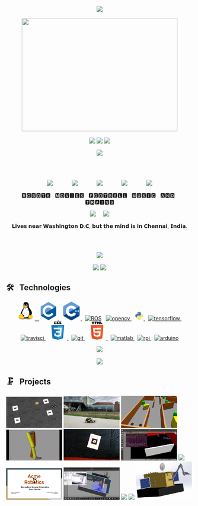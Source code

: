 <!-- ![github-header-image](https://user-images.githubusercontent.com/40534801/207946689-5016c93e-1625-472b-be3f-25f54e21079b.png) -->
<p align="center">
    <img src="https://user-images.githubusercontent.com/40534801/207946689-5016c93e-1625-472b-be3f-25f54e21079b.png" />
</p>


<p align="center">
    <img src="https://user-images.githubusercontent.com/40534801/207944948-3f2a4377-4d85-4628-b2a5-cc21698bbe32.jpeg" width="420" height="305"
</p>

<p align="center">
    <a href="https://www.linkedin.com/in/adarsh-malapaka/"><img src="https://img.shields.io/badge/-LinkedIn-0077B5?style=for-the-badge&logo=Linkedin&logoColor=white"/></a> <a href="mailto:amalapak@terpmail.umd.edu"><img src="https://img.shields.io/badge/-Email-D14836?style=for-the-badge&logo=Gmail&logoColor=white"/></a> <a href="https://www.youtube.com/channel/UCDbHPSUa92fddGmYwuiewOQ"><img src="https://img.shields.io/badge/YouTube-FF0000?style=for-the-badge&logo=youtube&logoColor=white"/></a>
</p>

<p align="center">
    <img src="https://komarev.com/ghpvc/?username=adarshmalapaka&style=for-the-badge"/>
</p>

<br></br>

<p align=center>
<img src="https://user-images.githubusercontent.com/40534801/222374602-c0493c19-0958-4195-aae1-7bc5b02b27b0.png" width="10%"></img>
&nbsp; &nbsp; &nbsp; &nbsp; &nbsp; &nbsp;
<img src="https://user-images.githubusercontent.com/40534801/222374631-69ca5697-dbbf-4b50-bde0-dd5f1a19d5de.png" width="10%"></img>
&nbsp; &nbsp; &nbsp; &nbsp; &nbsp; &nbsp;
<img src="https://user-images.githubusercontent.com/40534801/222374648-00b22031-36ad-4295-897f-28e8fb7dcf50.png" width="10%"></img>
&nbsp; &nbsp; &nbsp; &nbsp; &nbsp; &nbsp;
<img src="https://user-images.githubusercontent.com/40534801/222374666-045532d4-d128-4cd9-a6ec-09c07022eee9.png" width="10%"></img>
&nbsp; &nbsp; &nbsp; &nbsp; &nbsp; &nbsp;
<img src="https://user-images.githubusercontent.com/40534801/222375350-c5bbdd38-8d3c-4e27-b7d6-adf71f035feb.png" width="10%"></img>
</p>

<!-- <p align=center>
Robots &nbsp; &nbsp; &nbsp; &nbsp; &nbsp; &nbsp; &nbsp; &nbsp; &nbsp; &nbsp; &nbsp; &nbsp; &nbsp; &nbsp; Movies &nbsp; &nbsp; &nbsp; &nbsp; &nbsp; &nbsp; &nbsp; &nbsp; &nbsp; &nbsp; &nbsp; &nbsp; &nbsp; Football &nbsp; &nbsp; &nbsp; &nbsp; &nbsp; &nbsp; &nbsp; &nbsp; &nbsp; &nbsp; &nbsp; &nbsp; Music &nbsp; &nbsp; &nbsp; &nbsp; &nbsp; &nbsp; &nbsp; &nbsp; &nbsp; &nbsp; &nbsp; &nbsp; &nbsp; Trains
</p> -->

<p align=center>
🆁🅾🅱🅾🆃🆂 &nbsp; 🅼🅾🆅🅸🅴🆂 &nbsp; 🅵🅾🅾🆃🅱🅰🅻🅻 &nbsp; 🅼🆄🆂🅸🅲 &nbsp; 🅰🅽🅳 &nbsp; 🆃🆁🅰🅸🅽🆂
</p>


<p align=center>
    <img src="https://user-images.githubusercontent.com/40534801/222619237-960c0520-ad3c-4fe6-a840-32d7256693bf.jpg" width="40%"></img>
    &nbsp; &nbsp;
    <img src="https://user-images.githubusercontent.com/40534801/222619212-c1d110dc-5838-48be-82e7-22db5d288367.jpg" width="40%"></img> 
</p>
<p align=center> 
𝗟𝗶𝘃𝗲𝘀 𝗻𝗲𝗮𝗿 𝗪𝗮𝘀𝗵𝗶𝗻𝗴𝘁𝗼𝗻 𝗗.𝗖, 𝗯𝘂𝘁 𝘁𝗵𝗲 𝗺𝗶𝗻𝗱 𝗶𝘀 𝗶𝗻 𝗖𝗵𝗲𝗻𝗻𝗮𝗶, 𝗜𝗻𝗱𝗶𝗮.
</p>
<!-- <a href="https://www.vecteezy.com/free-vector/washington-dc">Washington Dc Vectors by Vecteezy</a> -->

<br></br>

<p align="center">
    <img src="https://readme-components.vercel.app/api?component=experience&company=umd&role=M.Eng%20Robotics&duration=2y&location=College%20Park,%20MD&fill=04143b"/>
</p>

<p align="center">
    <img src="https://readme-components.vercel.app/api?component=experience&company=mathworks&role=EDG%20Intern&duration=3m&location=Natick,%20MA&fill=04143b"/>
    <img src="https://readme-components.vercel.app/api?component=experience&company=jhu&role=Visiting%20Undergraduate%20Intern&duration=6m&location=Baltimore,%20MD&fill=04143b"/>
</p>

<!-- 🎓 &nbsp; Bachelor of Technology (Electrical & Electronics Engineering) from **National Institute of Technology Karnataka (NITK)**, Surathkal, India. -->


## 🛠 &nbsp; Technologies

<p align="center">
    <a href="https://www.linux.org/" target="_blank" rel="noreferrer"> <img src="https://raw.githubusercontent.com/devicons/devicon/master/icons/linux/linux-original.svg" alt="linux" width="50" height="50"/>
     &nbsp
    <a href="https://www.cprogramming.com/" target="_blank" rel="noreferrer"> <img src="https://raw.githubusercontent.com/devicons/devicon/master/icons/c/c-original.svg" alt="c" width="50" height="50"/> </a>
     &nbsp
    <a href="https://www.w3schools.com/cpp/" target="_blank" rel="noreferrer"> <img src="https://raw.githubusercontent.com/devicons/devicon/master/icons/cplusplus/cplusplus-original.svg" alt="cplusplus" width="50" height="50"/> </a>  
     &nbsp
    <a href="https://www.ros.org/" target="_blank" rel="noreferrer"><img src="https://raw.githubusercontent.com/fkromer/awesome-ros2/master/ros_logo.svg?sanitize=true" width="50" height="50" alt="ROS"></a> 
     &nbsp
    <a href="https://opencv.org/" target="_blank" rel="noreferrer"> <img src="https://www.vectorlogo.zone/logos/opencv/opencv-icon.svg" alt="opencv" width="50" height="50"/> </a> 
     &nbsp
     <a href="https://www.python.org" target="_blank" rel="noreferrer"> <img src="https://raw.githubusercontent.com/devicons/devicon/master/icons/python/python-original.svg" alt="python" width="25" height="25"/> </a> 
      &nbsp
      <a href="https://www.tensorflow.org" target="_blank" rel="noreferrer"> <img src="https://www.vectorlogo.zone/logos/tensorflow/tensorflow-icon.svg" alt="tensorflow" width="50" height="50"/> </a> 
       &nbsp
       <a href="https://travis-ci.org" target="_blank" rel="noreferrer"> <img src="https://www.vectorlogo.zone/logos/travis-ci/travis-ci-icon.svg" alt="travisci" width="50" height="50"/> </a> 
     &nbsp
    <a href="https://www.w3schools.com/css/" target="_blank" rel="noreferrer"> <img src="https://raw.githubusercontent.com/devicons/devicon/master/icons/css3/css3-original-wordmark.svg" alt="css3" width="50" height="50"/> </a> 
     &nbsp
    <a href="https://git-scm.com/" target="_blank" rel="noreferrer"> <img src="https://www.vectorlogo.zone/logos/git-scm/git-scm-icon.svg" alt="git" width="50" height="50"/> </a>  
    &nbsp
    <a href="https://www.w3.org/html/" target="_blank" rel="noreferrer"> <img src="https://raw.githubusercontent.com/devicons/devicon/master/icons/html5/html5-original-wordmark.svg" alt="html5" width="50" height="50"/> </a> 
     &nbsp
    <a href="https://www.mathworks.com/" target="_blank" rel="noreferrer"> <img src="https://upload.wikimedia.org/wikipedia/commons/2/21/Matlab_Logo.png" alt="matlab" width="50" height="50"/> </a>
     &nbsp
    <a href="https://www.raspberrypi.com/" target="_blank" rel="noreferrer"> <img src="https://www.vectorlogo.zone/logos/raspberrypi/raspberrypi-ar21.svg" alt="rpi" width="100" height="50"/> </a>    
     &nbsp
    <a href="https://www.arduino.cc/" target="_blank" rel="noreferrer"> <img src="https://cdn.worldvectorlogo.com/logos/arduino-1.svg" alt="arduino" width="50" height="50"/> </a> 
</p>

<p align="center">
    <img src="https://github-readme-stats.vercel.app/api?username=adarshmalapaka&show_icons=true&theme=tokyonight" />
</p>

<p align="center">
    <img src="https://github-readme-stats.vercel.app/api/top-langs/?username=adarshmalapaka&layout=compact&hide=html" />               
</p>


## :clamp: &nbsp; Projects
[<img src="assets/667.jpg" width="30%"></img>](https://github.com/adarshmalapaka/ardrone-potential-field-controller)
[<img src="assets/809t.JPG" width="30%"></img>](https://github.com/adarshmalapaka/autonomous-robotics)
[<img src="assets/809y.jpg" width="30%"></img>](https://github.com/adarshmalapaka/Simplified-Urban-Search-and-Rescue-Operation)
<img src="assets/bipedal.gif" width="30%"></img>
[<img src="assets/cube.png" width="30%"></img>](https://github.com/adarshmalapaka/ar-tag-virtual-cube)
[<img src="assets/deliverycar.gif" width="30%"></img>](https://github.com/adarshmalapaka/delivery-car)
[<img src="assets/grounddetect.gif" width="30%"></img>](https://github.com/adarshmalapaka/ground-plane-segmentation)
[<img src="assets/ikpath.png" width="30%"></img>](https://github.com/adarshmalapaka/Acme-Manipulator-IK-Solver)
[<img src="assets/mario.png" width="30%"></img>](https://github.com/adarshmalapaka/MARIO-COM)
[<img src="assets/mr2.gif" width="30%"></img>](https://www.youtube.com/watch?v=dmlCHqx8rUM)
[<img src="assets/offboard.gif" width="30%"></img>](https://github.com/adarshmalapaka/voxl_offboard)
[<img src="assets/satservice.jpg" width="30%"></img>](https://github.com/adarshmalapaka/satellite-servicer)
